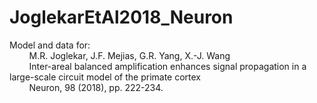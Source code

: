 # JoglekarEtAl2018_Neuron
Model and data for:  
&nbsp;&nbsp;&nbsp;&nbsp;&nbsp;&nbsp;&nbsp;&nbsp;M.R. Joglekar, J.F. Mejias, G.R. Yang, X.-J. Wang  
&nbsp;&nbsp;&nbsp;&nbsp;&nbsp;&nbsp;&nbsp;&nbsp;Inter-areal balanced amplification enhances signal propagation in a large-scale circuit model of the primate cortex  
&nbsp;&nbsp;&nbsp;&nbsp;&nbsp;&nbsp;&nbsp;&nbsp;Neuron, 98 (2018), pp. 222-234.
